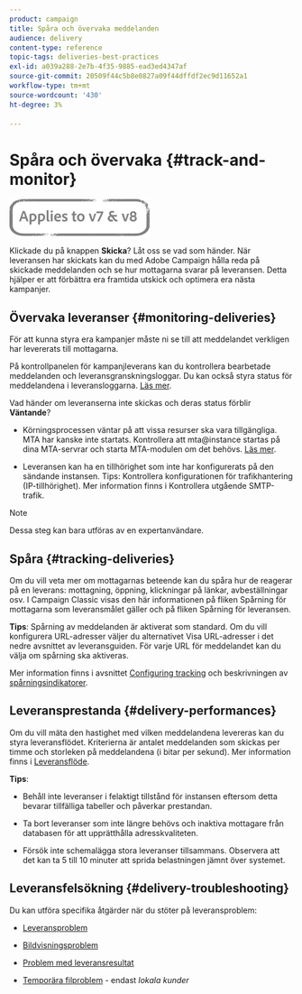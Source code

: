 ```yaml
---
product: campaign
title: Spåra och övervaka meddelanden
audience: delivery
content-type: reference
topic-tags: deliveries-best-practices
exl-id: a039a288-2e7b-4f35-9885-ead3ed4347af
source-git-commit: 20509f44c5b8e0827a09f44dffdf2ec9d11652a1
workflow-type: tm+mt
source-wordcount: '430'
ht-degree: 3%

---
```


# Spåra och övervaka {#track-and-monitor}

![](../../assets/common.svg)

Klickade du på knappen **Skicka**? Låt oss se vad som händer. När leveransen har skickats kan du med Adobe Campaign hålla reda på skickade meddelanden och se hur mottagarna svarar på leveransen. Detta hjälper er att förbättra era framtida utskick och optimera era nästa kampanjer.

## Övervaka leveranser {#monitoring-deliveries}

För att kunna styra era kampanjer måste ni se till att meddelandet verkligen har levererats till mottagarna.

På kontrollpanelen för kampanjleverans kan du kontrollera bearbetade meddelanden och leveransgranskningsloggar.
Du kan också styra status för meddelandena i leveransloggarna. [Läs mer](about-delivery-monitoring.md).

Vad händer om leveranserna inte skickas och deras status förblir **Väntande**?

* Körningsprocessen väntar på att vissa resurser ska vara tillgängliga. MTA har kanske inte startats.
Kontrollera att mta@instance startas på dina MTA-servrar och starta MTA-modulen om det behövs. [Läs mer](../../production/using/administration.md).

* Leveransen kan ha en tillhörighet som inte har konfigurerats på den sändande instansen.
Tips: Kontrollera konfigurationen för trafikhantering (IP-tillhörighet). Mer information finns i Kontrollera utgående SMTP-trafik.

>[!NOTE]
>
>Dessa steg kan bara utföras av en expertanvändare.

## Spåra {#tracking-deliveries}

Om du vill veta mer om mottagarnas beteende kan du spåra hur de reagerar på en leverans: mottagning, öppning, klickningar på länkar, avbeställningar osv. I Campaign Classic visas den här informationen på fliken Spårning för mottagarna som leveransmålet gäller och på fliken Spårning för leveransen.

**Tips**: Spårning av meddelanden är aktiverat som standard. Om du vill konfigurera URL-adresser väljer du alternativet Visa URL-adresser i det nedre avsnittet av leveransguiden. För varje URL för meddelandet kan du välja om spårning ska aktiveras.

Mer information finns i avsnittet [Configuring tracking](how-to-configure-tracked-links.md) och beskrivningen av [spårningsindikatorer](../../reporting/using/delivery-reports.md#tracking-indicators).

## Leveransprestanda {#delivery-performances}

Om du vill mäta den hastighet med vilken meddelandena levereras kan du styra leveransflödet. Kriterierna är antalet meddelanden som skickas per timme och storleken på meddelandena (i bitar per sekund). Mer information finns i [Leveransflöde](../../reporting/using/global-reports.md#delivery-throughput).

**Tips**:

* Behåll inte leveranser i felaktigt tillstånd för instansen eftersom detta bevarar tillfälliga tabeller och påverkar prestandan.

* Ta bort leveranser som inte längre behövs och inaktiva mottagare från databasen för att upprätthålla adresskvaliteten.

* Försök inte schemalägga stora leveranser tillsammans. Observera att det kan ta 5 till 10 minuter att sprida belastningen jämnt över systemet.

## Leveransfelsökning {#delivery-troubleshooting}

Du kan utföra specifika åtgärder när du stöter på leveransproblem:

* [Leveransproblem](../../production/using/performance-and-throughput-issues.md#deliverability_issues)

* [Bildvisningsproblem](../../production/using/image-display-issues.md)

* [Problem med leveransresultat](delivery-performances.md)

* [Temporära filproblem](../../production/using/temporary-files.md)  - endast  *lokala kunder*
